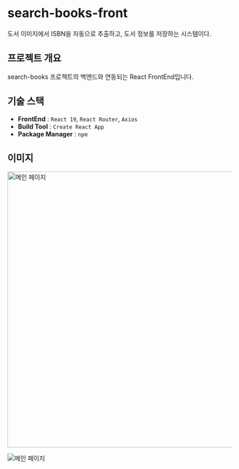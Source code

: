 # search-books-front
도서 이미지에서 ISBN을 자동으로 추출하고, 도서 정보를 저장하는 시스템이다.

## 프로젝트 개요
search-books 프로젝트의 백엔드와 연동되는 React FrontEnd입니다.

## 기술 스택
- **FrontEnd** : `React 19`, `React Router`, `Axios`
- **Build Tool** : `Create React App`
- **Package Manager** : `npm`

## 이미지
<img width="756" height="621" alt="메인 페이지" src="https://github.com/user-attachments/assets/9e2aea8e-3615-416b-904c-6f0a38effe34" />

![메인 페이지](https://github.com/user-attachments/assets/9e2aea8e-3615-416b-904c-6f0a38effe34)